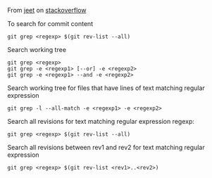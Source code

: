 
From [jeet](http://stackoverflow.com/users/268330/jeet) on [stackoverflow](http://stackoverflow.com/questions/2928584/how-to-grep-search-committed-code-in-the-git-history)

To search for commit content  

    git grep <regexp> $(git rev-list --all)

Search working tree  

    git grep <regexp>
    git grep -e <regexp1> [--or] -e <regexp2>
    git grep -e <regexp1> --and -e <regexp2>

Search working tree for files that have lines of text matching regular expression

    git grep -l --all-match -e <regexp1> -e <regexp2>

Search all revisions for text matching regular expression regexp:

    git grep <regexp> $(git rev-list --all)

Search all revisions between rev1 and rev2 for text matching regular expression

    git grep <regexp> $(git rev-list <rev1>..<rev2>)

